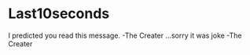 Last10seconds
=============
I predicted you read this message.
-The Creater
...sorry it was joke -The Creater
